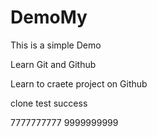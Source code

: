 # DemoMy
This is a simple Demo

Learn Git and Github 

Learn to craete project on Github

clone test success

7777777777
9999999999